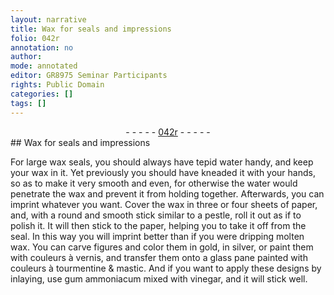```yaml
---
layout: narrative
title: Wax for seals and impressions
folio: 042r
annotation: no
author:
mode: annotated
editor: GR8975 Seminar Participants
rights: Public Domain
categories: []
tags: []
---
```


 <div class="folio" align="center">- - - - - <a href="http://gallica.bnf.fr/ark:/12148/btv1b10500001g/f89.image" target="_blank">042r</a> - - - - - </div>   
## Wax for seals and impressions

 
For large wax seals, you should always have tepid water handy, and keep your wax in it. Yet previously you should have kneaded it with your hands, so as to make it very smooth and even, for otherwise the water would penetrate the wax and prevent it from holding together. Afterwards, you can imprint whatever you want. Cover the wax in three or four sheets of paper, and, with a round and smooth stick similar to a pestle, roll it out as if to polish it. It will then stick to the paper, helping you to take it off from the seal. In this way you will imprint better than if you were dripping molten wax. You can carve figures and color them in gold, in silver, or paint them with couleurs à vernis, and transfer them onto a glass pane painted with couleurs à tourmentine & mastic. And if you want to apply these designs by inlaying, use gum ammoniacum mixed with vinegar, and it will stick well.
 
